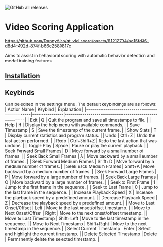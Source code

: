 ![GitHub all releases](https://img.shields.io/github/downloads/DannyAlas/qt-vid-score/total?style=flat&logo=github&color=%2369b4d6)
# Video Scoring Application
https://github.com/DannyAlas/qt-vid-score/assets/81212794/bc15fd36-d8d4-492d-874f-b66c2580817c

Aims to assist in behavioral scoring with automatic behavior detection and model training features.

## [Installation](https://github.com/DannyAlas/qt-vid-score/wiki/Install-The-Video-Scoring-Application)

## Keybinds
Can be edited in the settings menu. The default keybindings are as follows:
| Action Name                                     | Keybind        | Explanation                                             |
|-------------------------------------------------|----------------|---------------------------------------------------------|
| Exit                                            | Q              | Quit the program and save all timestamps to file.       |
| Help                                            | H              | Display the help menu with available commands.          |
| Save Timestamp                                  | S              | Save the timestamp of the current frame.                |
| Show Stats                                      | T              | Display current statistics and program status.          |
| Undo                                            | Ctrl+Z         | Undo the last action performed.                         |
| Redo                                            | Ctrl+Shift+Z   | Redo the last action that was undone.                   |
| Toggle Play                                     | Space          | Pause or play the current playback.                     |
| Seek Forward Small Frames                       | D              | Move forward by a small number of frames.               |
| Seek Back Small Frames                          | A              | Move backward by a small number of frames.              |
| Seek Forward Medium Frames                      | Shift+D        | Move forward by a medium number of frames.              |
| Seek Back Medium Frames                         | Shift+A        | Move backward by a medium number of frames.             |
| Seek Forward Large Frames                       | P              | Move forward by a large number of frames.               |
| Seek Back Large Frames                          | O              | Move backward by a large number of frames.              |
| Seek to First Frame                             | 1              | Jump to the first frame in the sequence.                |
| Seek to Last Frame                              | 0              | Jump to the last frame in the sequence.                 |
| Increase Playback Speed                         | X              | Increase the playback speed by a predefined amount.     |
| Decrease Playback Speed                         | Z              | Decrease the playback speed by a predefined amount.     |
| Move to Last Onset/Offset                       | Left           | Move to the last onset/offset timestamp.                |
| Move to Next Onset/Offset                       | Right          | Move to the next onset/offset timestamp.                |
| Move to Last Timestamp                          | Shift+Left     | Move to the last timestamp in the sequence.             |
| Move to Next Timestamp                          | Shift+Right    | Move to the next timestamp in the sequence.             |
| Select Current Timestamp                        | Enter          | Select and highlight the current timestamp.             |
| Delete Selected Timestamp                       | Delete         | Permanently delete the selected timestamp.              |
